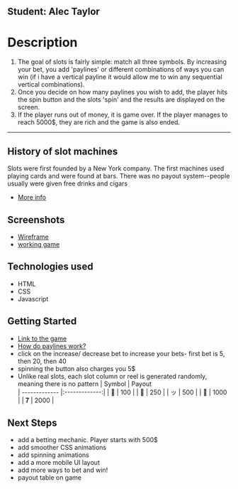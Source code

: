 ## Student: Alec Taylor

# Description
1. The goal of slots is fairly simple: match all three symbols. By increasing your bet, you add 'paylines' or different combinations of ways you can win (if i have a vertical payline it would allow me to win any sequential vertical combinations). 
2. Once you decide on how many paylines you wish to add, the player hits the spin button and the slots 'spin' and the results are displayed on the screen.
3. If the player runs out of money, it is game over. If the player manages to reach 5000$, they are rich and the game is also ended. 

***
## History of slot machines
Slots were first founded by a New York company. The first machines used playing cards and were found at bars. There was no payout system--people usually were given free drinks and cigars
* [More info](https://www.online-casinos.com/slots/history/)
## Screenshots
* [Wireframe](assets/imgs/Wirerame_2.png)
* [working game]()
## Technologies used
* HTML
* CSS
* Javascript

## Getting Started
* [Link to the game](https://freshmozzarella.github.io/Project_Slot_Machine/)
* [How do paylines work?](https://www.winkslots.com/blog/slots-paylines/)
*   click on the increase/ decrease bet to increase your bets- first bet is 5, then 20, then 40
* spinning the button also charges you 5$
* Unlike real slots, each slot column or reel is generated randomly, meaning there is no pattern
| Symbol       | Payout          
| ------------- |:-------------:|
| 🍒      | 100 |
| 🍇      | 250      |
| ッ | 500      |
| 💎 | 1000     |
| 𝟕 | 2000      |
## Next Steps

* add a betting mechanic. Player starts with 500$
* add smoother CSS animations 
* add spinning animations
* add a more mobile UI layout 
* add more ways to bet and win!
* payout table on game

<!-- A README.md file with these sections:

☐ <Your game's title>: A description of your game. Background info of the game is a nice touch.

☐ Screenshot(s): Images of your actual game.

Note: if you edit your README.md on the github website editor, you can copy and paste image files directly to your markdown.

☐ Technologies Used: List of the technologies used, e.g., JavaScript, HTML, CSS...

☐ Getting Started: In this section include the link to your deployed game and any instructions you deem important.

☐ Next Steps: Planned future enhancements (icebox items).

Note: Don't underestimate the value of a well crafted README.md. The README.md introduces your project to prospective employers and forms their first impression of your work!

☐ Frequent commits (at least 1 every day) dating back to the very beginning of the project. Never delete you repo to "start over".

Commit messages should be in the present tense, e.g., "Style game board" instead of "Styled game board".

Be sure to create the repo on your personal GitHub account and ensure that it is "public". -->

